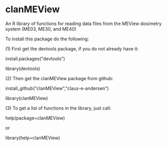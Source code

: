 clanMEView
==========

An R library of functions for reading data files from the MEView dosimetry system (ME03, ME30, and ME40)

To install this package do the following:

(1) First get the devtools package, if you do not already have it:

install.packages("devtools")

library(devtools)



(2) Then get the clanMEView package from github:

install_github("clanMEView","claus-e-andersen")

library(clanMEView)


(3) To get a list of functions in the library, just call:

help(package=clanMEView)

or

library(help=clanMEView)

